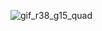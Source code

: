 
![gif_r38_g15_quad](https://user-images.githubusercontent.com/101756728/158931551-7f2220cd-39cf-45fd-9523-f24d4311e0b2.gif)
